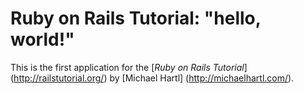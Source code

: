 # Ruby on Rails Tutorial: "hello, world!"

This is the first application for the 
[*Ruby on Rails Tutorial*] (http://railstutorial.org/)
by [Michael Hartl] (http://michaelhartl.com/).
